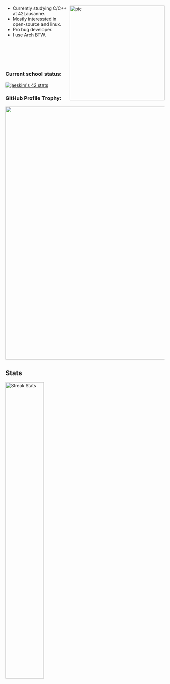 <br />

<a href="https://api.daily.dev/get?r=dsr"><img src="https://github.com/hypn0x/hypn0x/blob/main/pics/aeq.gif" width="300" align="right" alt="pic"/></a>

- Currently studying C/C++ at 42Lausanne.
- Mostly interessted in open-source and linux.
- Pro bug developer.
- I use Arch BTW.

<br />
<br />
<br />
<br />

### Current school status:
[![jaeskim's 42 stats](https://badge42.herokuapp.com/api/stats/hsabir?darkmode=false)](https://github.com/JaeSeoKim/badge42)


### GitHub Profile Trophy:
<a href="https://github.com/ryo-ma/github-profile-trophy">
  <img width=800 src="https://github-profile-trophy.vercel.app/?username=hypn0x&column=8&theme=darkhub&no-frame=true&no-bg=true"/>
</a>


<a><h2>Stats</h2></a>
<div>
    <a href="https://github-readme-streak-stats.herokuapp.com">
        <img width="49%" alt="Streak Stats" src="https://github-readme-streak-stats.herokuapp.com/?user=hypn0x&theme=onedark&hide_border=true"/>
    </a>  
    </a>
</div>
